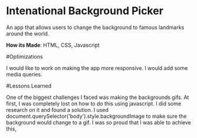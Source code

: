 # Intenational Background Picker

An app that allows users to change the background to famous landmarks around the world.

<strong>How its Made</strong>: HTML, CSS, Javascript


#Optimizations

I would like to work on making the app more responsive. I would add some media queries.


#Lessons Learned

One of the biggest challenges I faced was making the backgrounds gifs. At first, I was completely lost on how to do this using javascript. I did some research on it and found a solution. I used document.querySelector('body').style.backgroundImage to make sure the background would change to a gif. I was so proud that I was able to achieve this,
